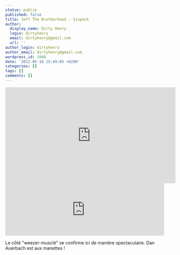 ```yaml
---
status: publie
published: false
title: Jeff The Brotherhood - Sixpack
author:
  display_name: Dirty Henry
  login: dirtyhenry
  email: dirtyhenry@gmail.com
  url: ''
author_login: dirtyhenry
author_email: dirtyhenry@gmail.com
wordpress_id: 1040
date: '2012-05-18 15:49:05 +0200'
categories: []
tags: []
comments: []
---
```

<iframe width="540" height="304" src="http://www.youtube.com/embed/lunYo16vQhg" frameborder="0" allowfullscreen></iframe>

<iframe width="100%" height="166" scrolling="no" frameborder="no" src="http://w.soundcloud.com/player/?url=http%3A%2F%2Fapi.soundcloud.com%2Ftracks%2F46488651&show_artwork=true"></iframe>

Le côté "weezer-musclé" se confirme ici de manière spectaculaire. Dan Auerbach est aux manettes !
